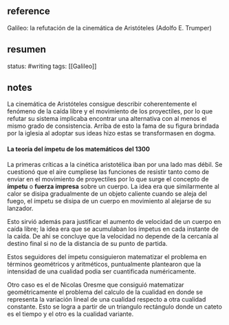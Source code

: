 ## reference
Galileo: la refutación de la cinemática de Aristóteles (Adolfo E. Trumper)
## resumen

status: #writing
tags: [[Galileo]]
## notes

La cinemática de Aristóteles consigue describir coherentemente el fenómeno de la caída libre y el movimiento de los proyectiles, por lo que refutar su sistema implicaba encontrar una alternativa con al menos el mismo grado de consistencia. Arriba de esto la fama de su figura brindada por la iglesia al adoptar sus ideas hizo estas se transformasen en dogma.

#### La teoría del ímpetu de los matemáticos del 1300

La primeras críticas a la cinética aristotélica iban por una lado mas débil. Se cuestionó que el aire cumpliese las funciones de resistir tanto como de enviar en el movimiento de proyectiles por lo que surge el concepto de **ímpetu** o **fuerza impresa** sobre un cuerpo. La idea era que similarmente al calor se disipa gradualmente de un objeto caliente cuando se aleja del fuego, el ímpetu se disipa de un cuerpo en movimiento al alejarse de su lanzador.

Esto sirvió además para justificar el aumento de velocidad de un cuerpo en caída libre; la idea era que se acumulaban los ímpetus en cada instante de la caída. De ahi se concluye que la velocidad no depende de la cercanía al destino final si no de la distancia de su punto de partida.

Estos seguidores del ímpetu consiguieron matematizar el problema en términos geométricos y aritméticos, puntualmente plantearon que la intensidad de una cualidad podia ser cuantificada numéricamente.

Otro caso es el de Nicolas Oresme que consiguió matematizar geométricamente el problema del calculo de la cualidad en donde se representa la variación lineal de una cualidad respecto a otra cualidad constante. Esto se logra a partir de un triangulo rectángulo donde un cateto es el tiempo y el otro es la cualidad variante.


